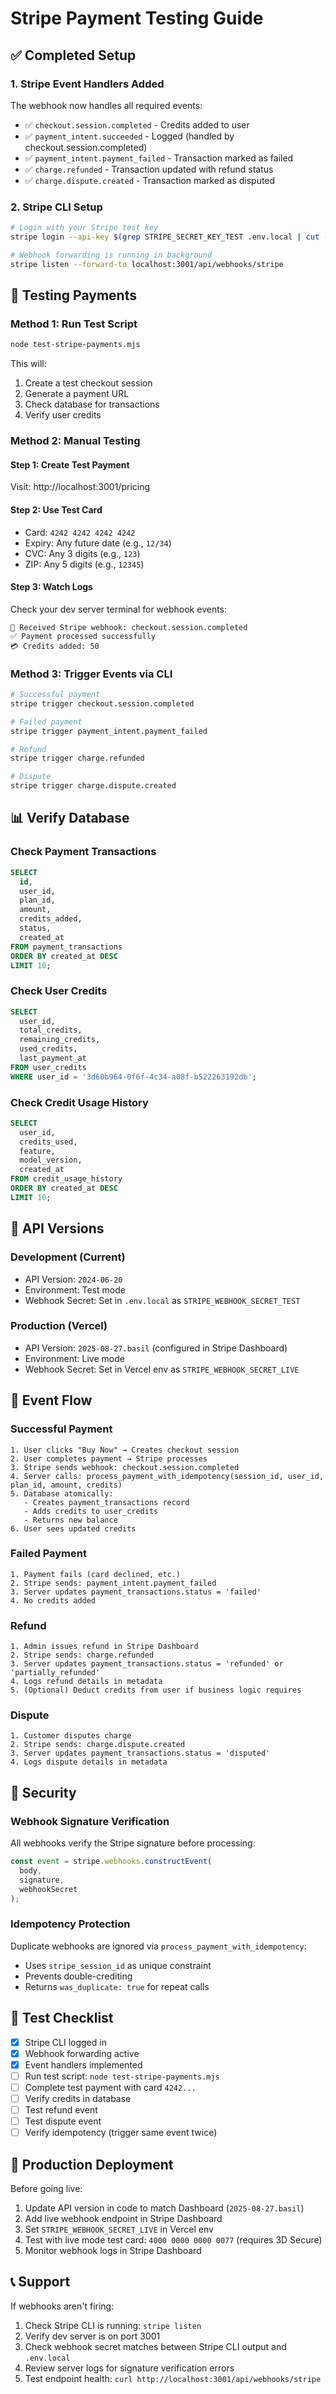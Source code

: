 # Stripe Payment Testing Guide

## ✅ Completed Setup

### 1. Stripe Event Handlers Added
The webhook now handles all required events:
- ✅ `checkout.session.completed` - Credits added to user
- ✅ `payment_intent.succeeded` - Logged (handled by checkout.session.completed)
- ✅ `payment_intent.payment_failed` - Transaction marked as failed
- ✅ `charge.refunded` - Transaction updated with refund status
- ✅ `charge.dispute.created` - Transaction marked as disputed

### 2. Stripe CLI Setup
```bash
# Login with your Stripe test key
stripe login --api-key $(grep STRIPE_SECRET_KEY_TEST .env.local | cut -d= -f2)

# Webhook forwarding is running in background
stripe listen --forward-to localhost:3001/api/webhooks/stripe
```

## 🧪 Testing Payments

### Method 1: Run Test Script
```bash
node test-stripe-payments.mjs
```

This will:
1. Create a test checkout session
2. Generate a payment URL
3. Check database for transactions
4. Verify user credits

### Method 2: Manual Testing

#### Step 1: Create Test Payment
Visit: http://localhost:3001/pricing

#### Step 2: Use Test Card
- Card: `4242 4242 4242 4242`
- Expiry: Any future date (e.g., `12/34`)
- CVC: Any 3 digits (e.g., `123`)
- ZIP: Any 5 digits (e.g., `12345`)

#### Step 3: Watch Logs
Check your dev server terminal for webhook events:
```
🎯 Received Stripe webhook: checkout.session.completed
✅ Payment processed successfully
💳 Credits added: 50
```

### Method 3: Trigger Events via CLI

```bash
# Successful payment
stripe trigger checkout.session.completed

# Failed payment
stripe trigger payment_intent.payment_failed

# Refund
stripe trigger charge.refunded

# Dispute
stripe trigger charge.dispute.created
```

## 📊 Verify Database

### Check Payment Transactions
```sql
SELECT 
  id, 
  user_id, 
  plan_id, 
  amount, 
  credits_added, 
  status, 
  created_at 
FROM payment_transactions 
ORDER BY created_at DESC 
LIMIT 10;
```

### Check User Credits
```sql
SELECT 
  user_id, 
  total_credits, 
  remaining_credits, 
  used_credits, 
  last_payment_at 
FROM user_credits 
WHERE user_id = '3d60b964-0f6f-4c34-a08f-b522263192db';
```

### Check Credit Usage History
```sql
SELECT 
  user_id, 
  credits_used, 
  feature, 
  model_version,
  created_at 
FROM credit_usage_history 
ORDER BY created_at DESC 
LIMIT 10;
```

## 🔧 API Versions

### Development (Current)
- API Version: `2024-06-20`
- Environment: Test mode
- Webhook Secret: Set in `.env.local` as `STRIPE_WEBHOOK_SECRET_TEST`

### Production (Vercel)
- API Version: `2025-08-27.basil` (configured in Stripe Dashboard)
- Environment: Live mode
- Webhook Secret: Set in Vercel env as `STRIPE_WEBHOOK_SECRET_LIVE`

## 🎯 Event Flow

### Successful Payment
```
1. User clicks "Buy Now" → Creates checkout session
2. User completes payment → Stripe processes
3. Stripe sends webhook: checkout.session.completed
4. Server calls: process_payment_with_idempotency(session_id, user_id, plan_id, amount, credits)
5. Database atomically:
   - Creates payment_transactions record
   - Adds credits to user_credits
   - Returns new balance
6. User sees updated credits
```

### Failed Payment
```
1. Payment fails (card declined, etc.)
2. Stripe sends: payment_intent.payment_failed
3. Server updates payment_transactions.status = 'failed'
4. No credits added
```

### Refund
```
1. Admin issues refund in Stripe Dashboard
2. Stripe sends: charge.refunded
3. Server updates payment_transactions.status = 'refunded' or 'partially_refunded'
4. Logs refund details in metadata
5. (Optional) Deduct credits from user if business logic requires
```

### Dispute
```
1. Customer disputes charge
2. Stripe sends: charge.dispute.created
3. Server updates payment_transactions.status = 'disputed'
4. Logs dispute details in metadata
```

## 🔐 Security

### Webhook Signature Verification
All webhooks verify the Stripe signature before processing:
```typescript
const event = stripe.webhooks.constructEvent(
  body, 
  signature, 
  webhookSecret
);
```

### Idempotency Protection
Duplicate webhooks are ignored via `process_payment_with_idempotency`:
- Uses `stripe_session_id` as unique constraint
- Prevents double-crediting
- Returns `was_duplicate: true` for repeat calls

## 📝 Test Checklist

- [x] Stripe CLI logged in
- [x] Webhook forwarding active
- [x] Event handlers implemented
- [ ] Run test script: `node test-stripe-payments.mjs`
- [ ] Complete test payment with card `4242...`
- [ ] Verify credits in database
- [ ] Test refund event
- [ ] Test dispute event
- [ ] Verify idempotency (trigger same event twice)

## 🚀 Production Deployment

Before going live:
1. Update API version in code to match Dashboard (`2025-08-27.basil`)
2. Add live webhook endpoint in Stripe Dashboard
3. Set `STRIPE_WEBHOOK_SECRET_LIVE` in Vercel env
4. Test with live mode test card: `4000 0000 0000 0077` (requires 3D Secure)
5. Monitor webhook logs in Stripe Dashboard

## 📞 Support

If webhooks aren't firing:
1. Check Stripe CLI is running: `stripe listen`
2. Verify dev server is on port 3001
3. Check webhook secret matches between Stripe CLI output and `.env.local`
4. Review server logs for signature verification errors
5. Test endpoint health: `curl http://localhost:3001/api/webhooks/stripe`

